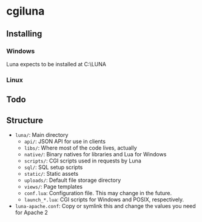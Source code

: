 # cgiluna

## Installing
### Windows
Luna expects to be installed at C:\LUNA

### Linux

## Todo

## Structure

- `luna/`: Main directory
	- `api/`: JSON API for use in clients
	- `libs/`: Where most of the code lives, actually
	- `native/`: Binary natives for libraries and Lua for Windows
	- `scripts/`: CGI scripts used in requests by Luna
	- `sql/`: SQL setup scripts
	- `static/`: Static assets
	- `uploads/`: Default file storage directory
	- `views/`: Page templates
	- `conf.lua`: Configuration file. This may change in the future.
	- `launch_*.lua`: CGI scripts for Windows and POSIX, respectively.
- `luna-apache.conf`: Copy or symlink this and change the values you need for Apache 2